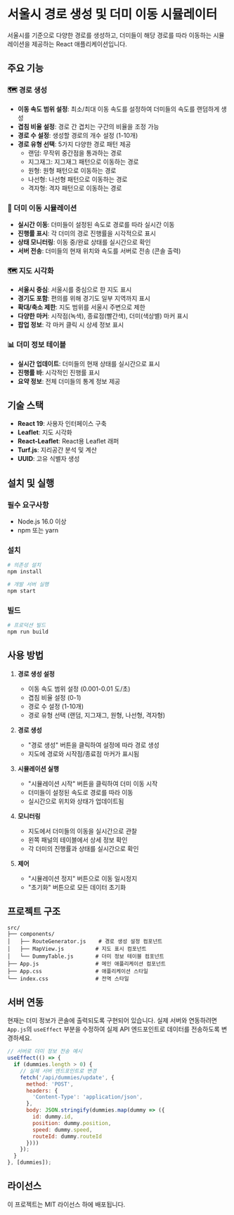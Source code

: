 # 서울시 경로 생성 및 더미 이동 시뮬레이터

서울시를 기준으로 다양한 경로를 생성하고, 더미들이 해당 경로를 따라 이동하는 시뮬레이션을 제공하는 React 애플리케이션입니다.

## 주요 기능

### 🗺️ 경로 생성
- **이동 속도 범위 설정**: 최소/최대 이동 속도를 설정하여 더미들의 속도를 랜덤하게 생성
- **겹침 비율 설정**: 경로 간 겹치는 구간의 비율을 조정 가능
- **경로 수 설정**: 생성할 경로의 개수 설정 (1-10개)
- **경로 유형 선택**: 5가지 다양한 경로 패턴 제공
  - 랜덤: 무작위 중간점을 통과하는 경로
  - 지그재그: 지그재그 패턴으로 이동하는 경로
  - 원형: 원형 패턴으로 이동하는 경로
  - 나선형: 나선형 패턴으로 이동하는 경로
  - 격자형: 격자 패턴으로 이동하는 경로

### 🚶 더미 이동 시뮬레이션
- **실시간 이동**: 더미들이 설정된 속도로 경로를 따라 실시간 이동
- **진행률 표시**: 각 더미의 경로 진행률을 시각적으로 표시
- **상태 모니터링**: 이동 중/완료 상태를 실시간으로 확인
- **서버 전송**: 더미들의 현재 위치와 속도를 서버로 전송 (콘솔 출력)

### 🗺️ 지도 시각화
- **서울시 중심**: 서울시를 중심으로 한 지도 표시
- **경기도 포함**: 편의를 위해 경기도 일부 지역까지 표시
- **확대/축소 제한**: 지도 범위를 서울시 주변으로 제한
- **다양한 마커**: 시작점(녹색), 종료점(빨간색), 더미(색상별) 마커 표시
- **팝업 정보**: 각 마커 클릭 시 상세 정보 표시

### 📊 더미 정보 테이블
- **실시간 업데이트**: 더미들의 현재 상태를 실시간으로 표시
- **진행률 바**: 시각적인 진행률 표시
- **요약 정보**: 전체 더미들의 통계 정보 제공

## 기술 스택

- **React 19**: 사용자 인터페이스 구축
- **Leaflet**: 지도 시각화
- **React-Leaflet**: React용 Leaflet 래퍼
- **Turf.js**: 지리공간 분석 및 계산
- **UUID**: 고유 식별자 생성

## 설치 및 실행

### 필수 요구사항
- Node.js 16.0 이상
- npm 또는 yarn

### 설치
```bash
# 의존성 설치
npm install

# 개발 서버 실행
npm start
```

### 빌드
```bash
# 프로덕션 빌드
npm run build
```

## 사용 방법

1. **경로 생성 설정**
   - 이동 속도 범위 설정 (0.001-0.01 도/초)
   - 겹침 비율 설정 (0-1)
   - 경로 수 설정 (1-10개)
   - 경로 유형 선택 (랜덤, 지그재그, 원형, 나선형, 격자형)

2. **경로 생성**
   - "경로 생성" 버튼을 클릭하여 설정에 따라 경로 생성
   - 지도에 경로와 시작점/종료점 마커가 표시됨

3. **시뮬레이션 실행**
   - "시뮬레이션 시작" 버튼을 클릭하여 더미 이동 시작
   - 더미들이 설정된 속도로 경로를 따라 이동
   - 실시간으로 위치와 상태가 업데이트됨

4. **모니터링**
   - 지도에서 더미들의 이동을 실시간으로 관찰
   - 왼쪽 패널의 테이블에서 상세 정보 확인
   - 각 더미의 진행률과 상태를 실시간으로 확인

5. **제어**
   - "시뮬레이션 정지" 버튼으로 이동 일시정지
   - "초기화" 버튼으로 모든 데이터 초기화

## 프로젝트 구조

```
src/
├── components/
│   ├── RouteGenerator.js    # 경로 생성 설정 컴포넌트
│   ├── MapView.js          # 지도 표시 컴포넌트
│   └── DummyTable.js       # 더미 정보 테이블 컴포넌트
├── App.js                  # 메인 애플리케이션 컴포넌트
├── App.css                 # 애플리케이션 스타일
└── index.css               # 전역 스타일
```

## 서버 연동

현재는 더미 정보가 콘솔에 출력되도록 구현되어 있습니다. 실제 서버와 연동하려면 `App.js`의 `useEffect` 부분을 수정하여 실제 API 엔드포인트로 데이터를 전송하도록 변경하세요.

```javascript
// 서버로 더미 정보 전송 예시
useEffect(() => {
  if (dummies.length > 0) {
    // 실제 서버 엔드포인트로 변경
    fetch('/api/dummies/update', {
      method: 'POST',
      headers: {
        'Content-Type': 'application/json',
      },
      body: JSON.stringify(dummies.map(dummy => ({
        id: dummy.id,
        position: dummy.position,
        speed: dummy.speed,
        routeId: dummy.routeId
      })))
    });
  }
}, [dummies]);
```

## 라이선스

이 프로젝트는 MIT 라이선스 하에 배포됩니다.
